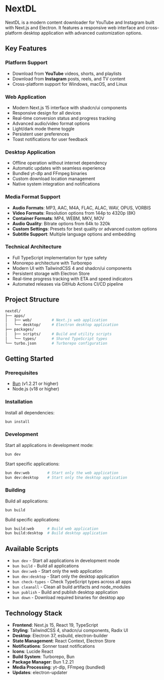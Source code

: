 # NextDL

NextDL is a modern content downloader for YouTube and Instagram built with Next.js and Electron. It features a responsive web interface and cross-platform desktop application with advanced customization options.

## Key Features

### Platform Support

- Download from **YouTube** videos, shorts, and playlists
- Download from **Instagram** posts, reels, and TV content
- Cross-platform support for Windows, macOS, and Linux

### Web Application

- Modern Next.js 15 interface with shadcn/ui components
- Responsive design for all devices
- Real-time conversion status and progress tracking
- Advanced audio/video format options
- Light/dark mode theme toggle
- Persistent user preferences
- Toast notifications for user feedback

### Desktop Application

- Offline operation without internet dependency
- Automatic updates with seamless experience
- Bundled yt-dlp and FFmpeg binaries
- Custom download location management
- Native system integration and notifications

### Media Format Support

- **Audio Formats**: MP3, AAC, M4A, FLAC, ALAC, WAV, OPUS, VORBIS
- **Video Formats**: Resolution options from 144p to 4320p (8K)
- **Container Formats**: MP4, WEBM, MKV, MOV
- **Audio Quality**: Bitrate options from 64k to 320k
- **Custom Settings**: Presets for best quality or advanced custom options
- **Subtitle Support**: Multiple language options and embedding

### Technical Architecture

- Full TypeScript implementation for type safety
- Monorepo architecture with Turborepo
- Modern UI with TailwindCSS 4 and shadcn/ui components
- Persistent storage with Electron Store
- Real-time progress tracking with ETA and speed indicators
- Automated releases via GitHub Actions CI/CD pipeline

## Project Structure

```bash
nextdl/
├── apps/
│   ├── web/         # Next.js web application
│   └── desktop/     # Electron desktop application
├── packages/
│   ├── scripts/     # Build and utility scripts
│   └── types/       # Shared TypeScript types
└── turbo.json       # Turborepo configuration
```

## Getting Started

### Prerequisites

- [Bun](https://bun.sh/) (v1.2.21 or higher)
- Node.js (v18 or higher)

### Installation

Install all dependencies:

```bash
bun install
```

### Development

Start all applications in development mode:

```bash
bun dev
```

Start specific applications:

```bash
bun dev:web        # Start only the web application
bun dev:desktop    # Start only the desktop application
```

### Building

Build all applications:

```bash
bun build
```

Build specific applications:

```bash
bun build:web      # Build web application
bun build:desktop  # Build desktop application
```

## Available Scripts

- `bun dev` - Start all applications in development mode
- `bun build` - Build all applications
- `bun dev:web` - Start only the web application
- `bun dev:desktop` - Start only the desktop application
- `bun check-types` - Check TypeScript types across all apps
- `bun cleanall` - Clean all build artifacts and node_modules
- `bun publish` - Build and publish desktop application
- `bun down` - Download required binaries for desktop app

## Technology Stack

- **Frontend**: Next.js 15, React 19, TypeScript
- **Styling**: TailwindCSS 4, shadcn/ui components, Radix UI
- **Desktop**: Electron 37, esbuild, electron-builder
- **State Management**: React Context, Electron Store
- **Notifications**: Sonner toast notifications
- **Icons**: Lucide React
- **Build System**: Turborepo, Bun
- **Package Manager**: Bun 1.2.21
- **Media Processing**: yt-dlp, FFmpeg (bundled)
- **Updates**: electron-updater
